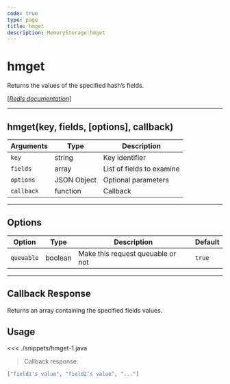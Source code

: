 ```yaml
---
code: true
type: page
title: hmget
description: MemoryStorage:hmget
---
```


# hmget

Returns the values of the specified hash’s fields.

[[_Redis documentation_]](https://redis.io/commands/hmget)

---

## hmget(key, fields, [options], callback)

| Arguments  | Type        | Description               |
| ---------- | ----------- | ------------------------- |
| `key`      | string      | Key identifier            |
| `fields`   | array       | List of fields to examine |
| `options`  | JSON Object | Optional parameters       |
| `callback` | function    | Callback                  |

---

## Options

| Option     | Type    | Description                       | Default |
| ---------- | ------- | --------------------------------- | ------- |
| `queuable` | boolean | Make this request queuable or not | `true`  |

---

## Callback Response

Returns an array containing the specified fields values.

## Usage

<<< ./snippets/hmget-1.java

> Callback response:

```json
["field1's value", "field2's value", "..."]
```
